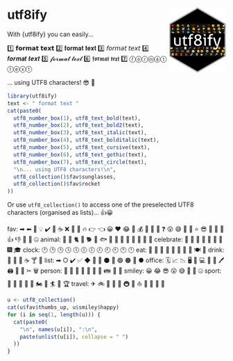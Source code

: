 # utf8ify <img src="inst/figures/hex_utf8ify.png" align="right" width="130" height="150"/></a>

With {utf8ify} you can easily...

1️⃣ 𝗳𝗼𝗿𝗺𝗮𝘁 𝘁𝗲𝘅𝘁 
2️⃣ 𝐟𝐨𝐫𝐦𝐚𝐭 𝐭𝐞𝐱𝐭
3️⃣ 𝘧𝘰𝘳𝘮𝘢𝘵 𝘵𝘦𝘹𝘵
4️⃣ 𝒇𝒐𝒓𝒎𝒂𝒕 𝒕𝒆𝒙𝒕
5️⃣ 𝓯𝓸𝓻𝓶𝓪𝓽 𝓽𝓮𝔁𝓽
6️⃣ 𝖋𝖔𝖗𝖒𝖆𝖙 𝖙𝖊𝖝𝖙
7️⃣ ⓕⓞⓡⓜⓐⓣ ⓣⓔⓧⓣ

... using UTF8 characters!
😎 🚀

```r
library(utf8ify)
text <- " format text "
cat(paste0(
  utf8_number_box(1), utf8_text_bold(text),
  utf8_number_box(2), utf8_text_bold2(text),
  utf8_number_box(3), utf8_text_italic(text),
  utf8_number_box(4), utf8_text_bolditalic(text),
  utf8_number_box(5), utf8_text_cursive(text),
  utf8_number_box(6), utf8_text_gothic(text),
  utf8_number_box(7), utf8_text_circle(text),
  "\n... using UTF8 characters!\n",
  utf8_collection()$fav$sunglasses,
  utf8_collection()$fav$rocket
))
```
Or use `utf8_collection()` to access one of the preselected UTF8 characters (organised as lists)... 👍😀

fav:
➡ ⬅ 🍺 💡 ✔️ 👏 ☕ ❌ 📧 👀 🔥 👉 👈 😀 ❤️ 😂 🔑 💰 💯 🎉 💩 ❓ 😮 😅 🚀 💬 ⭐ 😎 🎯 🙏 🤔 👍 👎 🤭 👋 🤐
animal:
🐝 🐂 🐈 🐄 🐕 🐬 🐟 🐎 🦙 🐒 🐖 🐀 🐇 🐌 🐅
celebrate:
🎁 🎂 🎉 🎈 🎃 🎄 🎅 🎆 🎓
clock:
🕐 🕑 🕒 🕓 🕔 🕕 🕖 🕗 🕘 🕙 🕚 🕛
eat:
🍏 🍰 🍒 🍪 🍟 🍔 🍋 🍕 🍽 🍿
drink:
🍺 🍻 🍾 ☕ 🍸 🍷
list:
➡ ○ ✔️ ✅ ◆ 🔹 🔸 ⚫ 🔵 🟢 🟠 🔴 ●
office:
🗓 📈 📉 🖥 📂 💻 📎 📄 🖊 🖨 📌 📍 ✂ 🗑
person:
👩 👨 👧 👦 👫 👬 👭 👪 👵 👴
smiley:
😀 😂 😎 😮 😅 🤔 🤭 🤐
sport:
🏀 🥊 🚴 🏈 🏅 🏍 🏃 🏄 🎾 🏆
travel:
✈ 🚲 🚗 🚁 🧳 🚇 🚀 ⛵ 🛴 🚢 🚜 🚆


```r
u <- utf8_collection()
cat(u$fav$thumbs_up, u$smiley$happy)
for (i in seq(1, length(u))) {
  cat(paste0(
    "\n", names(u[i]), ":\n",
    paste(unlist(u[i]), collapse = " ")
  ))
}
```